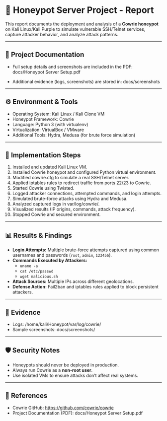 # 🐝 Honeypot Server Project - Report

This report documents the deployment and analysis of a **Cowrie honeypot** on Kali Linux/Kali Purple to simulate vulnerable SSH/Telnet services, capture attacker behavior, and analyze attack patterns.

---

## 📖 Project Documentation
- Full setup details and screenshots are included in the PDF:
  docs/Honeypot Server Setup.pdf

- Additional evidence (logs, screenshots) are stored in:
  docs/screenshots

---

## ⚙️ Environment & Tools
- Operating System: Kali Linux / Kali Clone VM
- Honeypot Framework: Cowrie
- Language: Python 3 (with virtualenv)
- Virtualization: VirtualBox / VMware
- Additional Tools: Hydra, Medusa (for brute force simulation)

---

## 🚀 Implementation Steps

1. Installed and updated Kali Linux VM.
2. Installed Cowrie honeypot and configured Python virtual environment.
3. Modified cowrie.cfg to simulate a real SSH/Telnet server.
4. Applied iptables rules to redirect traffic from ports 22/23 to Cowrie.
5. Started Cowrie using Twisted.
6. Logged attacker connections, attempted commands, and login attempts.
7. Simulated brute-force attacks using Hydra and Medusa.
8. Analyzed captured logs in var/log/cowrie/.
9. Visualized results (IP origins, commands, attack frequency).
10. Stopped Cowrie and secured environment.

---

## 📊 Results & Findings
- **Login Attempts:** Multiple brute-force attempts captured using common usernames and passwords (`root`, `admin`, `123456`).
- **Commands Executed by Attackers:** 
  - `uname -a`
  - `cat /etc/passwd`
  - `wget malicious.sh`
- **Attack Sources:** Multiple IPs across different geolocations.
- **Defense Action:** Fail2ban and iptables rules applied to block persistent attackers.

---

## 📸 Evidence
- Logs: /home/kali/Honeypot/var/log/cowrie/
- Sample screenshots: docs/screenshots/

---

## 🛡️ Security Notes
- Honeypots should never be deployed in production.
- Always run Cowrie as a **non-root user**.
- Use isolated VMs to ensure attacks don’t affect real systems.

---

## 📜 References
- Cowrie GitHub: https://github.com/cowrie/cowrie
- Project Documentation (PDF): docs/Honeypot Server Setup.pdf

